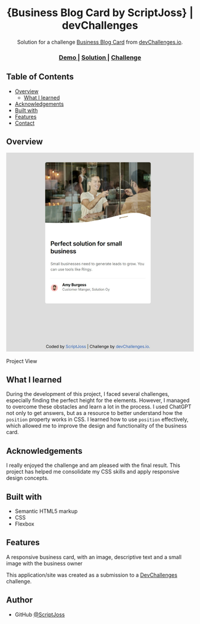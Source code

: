 <!-- Please update value in the {}  -->

<h1 align="center">{Business Blog Card by ScriptJoss} | devChallenges</h1>

<div align="center">
   Solution for a challenge <a href="https://devchallenges.io/challenge/business-blog-card" target="_blank">Business Blog Card</a> from <a href="http://devchallenges.io" target="_blank">devChallenges.io</a>.
</div>

<div align="center">
  <h3>
    <a href="{https://your-demo-link.your-domain}">
      Demo
    </a>
    <span> | </span>
    <a href="{https://your-url-to-the-solution}">
      Solution
    </a>
    <span> | </span>
    <a href="https://devchallenges.io/challenge/business-blog-card">
      Challenge
    </a>
  </h3>
</div>

<!-- TABLE OF CONTENTS -->

## Table of Contents

- [Overview](#overview)
  - [What I learned](#what-i-learned)
- [Acknowledgements](#acknowledgements)
- [Built with](#built-with)
- [Features](#features)
- [Contact](#contact)

<!-- OVERVIEW -->

## Overview

![screenshot](../resources/project_image.jpg)

Project View

## What I learned

During the development of this project, I faced several challenges, especially finding the perfect height for the elements. However, I managed to overcome these obstacles and learn a lot in the process. I used ChatGPT not only to get answers, but as a resource to better understand how the `position` property works in CSS. I learned how to use `position` effectively, which allowed me to improve the design and functionality of the business card.

## Acknowledgements

I really enjoyed the challenge and am pleased with the final result. This project has helped me consolidate my CSS skills and apply responsive design concepts.

## Built with

- Semantic HTML5 markup
- CSS
- Flexbox

## Features

A responsive business card, with an image, descriptive text and a small image with the business owner

This application/site was created as a submission to a [DevChallenges](https://devchallenges.io/challenges-dashboard) challenge.

## Author

- GitHub [@ScriptJoss](https://{github.com/scriptjoss})
